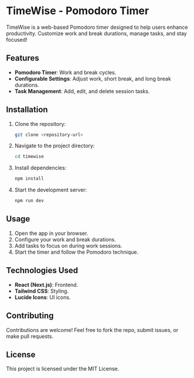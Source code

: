 # TimeWise - Pomodoro Timer

TimeWise is a web-based Pomodoro timer designed to help users enhance productivity. Customize work and break durations, manage tasks, and stay focused!

## Features
- **Pomodoro Timer**: Work and break cycles.
- **Configurable Settings**: Adjust work, short break, and long break durations.
- **Task Management**: Add, edit, and delete session tasks.

## Installation
1. Clone the repository:
   ```sh
   git clone <repository-url>
   ```
2. Navigate to the project directory:
   ```sh
   cd timewise
   ```
3. Install dependencies:
   ```sh
   npm install
   ```
4. Start the development server:
   ```sh
   npm run dev
   ```

## Usage
1. Open the app in your browser.
2. Configure your work and break durations.
3. Add tasks to focus on during work sessions.
4. Start the timer and follow the Pomodoro technique.

## Technologies Used
- **React (Next.js)**: Frontend.
- **Tailwind CSS**: Styling.
- **Lucide Icons**: UI icons.

## Contributing
Contributions are welcome! Feel free to fork the repo, submit issues, or make pull requests.

## License
This project is licensed under the MIT License.


